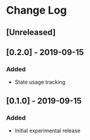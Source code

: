 # Change Log

## [Unreleased]

## [0.2.0] - 2019-09-15
### Added
- State usage tracking

## [0.1.0] - 2019-09-15
### Added
- Initial experimental release
